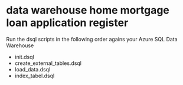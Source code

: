 # data warehouse home mortgage loan application register

Run the dsql scripts in the following order agains your Azure SQL Data Warehouse

* init.dsql
* create_external_tables.dsql
* load_data.dsql
* index_tabel.dsql
